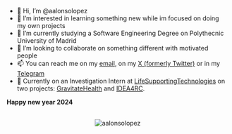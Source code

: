 - 👋 Hi, I’m @aalonsolopez
- 👀 I’m interested in learning something new while im focused on doing my own projects
- 🌱 I’m currently studying a Software Engineering Degree on Polythecnic University of Madrid
- 💞️ I’m looking to collaborate on something different with motivated people
- 📫 You can reach me on my [email](mailto:aalonsopersonal@gmail.com), on my [X (formerly Twitter)](https://twitter.com/alexxistyping/) or in my [Telegram](https://t.me/aalonso0132)
- 💼 Currently on an Investigation Intern at [LifeSupportingTechnologies](https://lst.tfo.upm.es) on two projects: [GravitateHealth](https://github.com/Gravitate-Health) and [IDEA4RC](https://github.com/idea4rc).

**Happy new year 2024**
<br></br>
<p align="center"> <img src="https://github-readme-stats.vercel.app/api?username=aalonsolopez&show_icons=true&theme=one_dark_pro" alt="aalonsolopez" />
